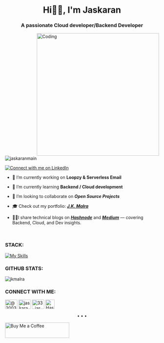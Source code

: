 <h1 align="center">Hi👋🏻, I'm Jaskaran</h1>
<h3 align="center">A passionate Cloud developer/Backend Developer</h3>
<img align="right" alt="Coding" width="400" src="https://github.com/user-attachments/assets/0f95019d-da86-4662-a6e5-04dc4bcba5dd">

<p align="left"> <img src="https://komarev.com/ghpvc/?username=jaskaranmain&label=Profile%20views&color=0e75b6&style=flat" alt="jaskaranmain" /> </p>

<p align="left">
  <a href="https://www.linkedin.com/in/jaskaran-s-01368b24b/" target="_blank">
    <img src="https://img.shields.io/badge/Connect%20with%20me-LinkedIn-blue?style=for-the-badge&logo=linkedin" alt="Connect with me on LinkedIn" />
  </a>
</p>

- 🔭 I’m currently working on **Loopzy & Serverless Email**

- 🌱 I’m currently learning **Backend / Cloud development**

- 🧠 I’m looking to collaborate on ***Open Source Projects***
<!-- - Contributed to the **First Contributions** [![GitHub PRs](https://img.shields.io/badge/First%20PR-Merged-brightgreen?style=flat&logo=github)](https://github.com/firstcontributions/first-contributions/pull/#99148) by learning Git workflows and making my first real-world pull request processes. -->

- 🎓 Check out my portfolio: ***[J.K. Malra](https://jkmalra.github.io/)***

- ✍🏻I share technical blogs on ***[Hashnode](https://jkmalra.hashnode.dev)*** and ***[Medium](https://jkmalra.medium.com)*** — covering Backend, Cloud, and Dev insights.

<br>
<h3 align="left">STACK:</h3>

[![My Skills](https://skillicons.dev/icons?i=py,fastapi,js,linux,java,mongodb,postgres,aws,docker,postman)](https://skillicons.dev)

<h3 align="left">GITHUB STATS:</h3>
<img align="center" src="https://github-readme-stats.vercel.app/api/top-langs?username=jkmalra&show_icons=true&locale=en&layout=compact&theme=tokyonight" alt="jkmalra" />

<h3 align="left">CONNECT WITH ME:</h3>
<p align="left">
<a href="https://twitter.com/@2003jaskaran" target="blank"><img align="center" src="https://raw.githubusercontent.com/rahuldkjain/github-profile-readme-generator/master/src/images/icons/Social/twitter.svg" alt="@2003jaskaran" height="30" width="40" /></a>
<a href="https://www.linkedin.com/in/jaskaran-s-01368b24b/" target="blank"><img align="center" src="https://raw.githubusercontent.com/rahuldkjain/github-profile-readme-generator/master/src/images/icons/Social/linked-in-alt.svg" alt="jaskaran singh" height="30" width="40" /></a>
<a href="https://www.instagram.com/notjaskarxn/" target="blank"><img align="center" src="https://raw.githubusercontent.com/rahuldkjain/github-profile-readme-generator/master/src/images/icons/Social/instagram.svg" alt="33_jas" height="30" width="40" /></a>
<a href="https://jkmalra.hashnode.dev/" target="blank"><img align="center" src="https://github.com/user-attachments/assets/5e3d0d55-2401-4a72-92d7-783b9737d29b" alt="Hashnode/Jaskaran03" height="30" width="30" /></a>
</p>


<p align="center">• • •</p>

<a href="https://buymeacoffee.com/Jaskaran01" target="_blank"><img align="left" src="https://cdn.buymeacoffee.com/buttons/v2/default-pink.png" height="50" width="210" alt="Buy Me a Coffee" /></a>
